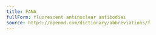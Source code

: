 ```yaml
---
title: FANA
fullForm: fluorescent antinuclear antibodies
source: https://openmd.com/dictionary/abbreviations/f
---
```

